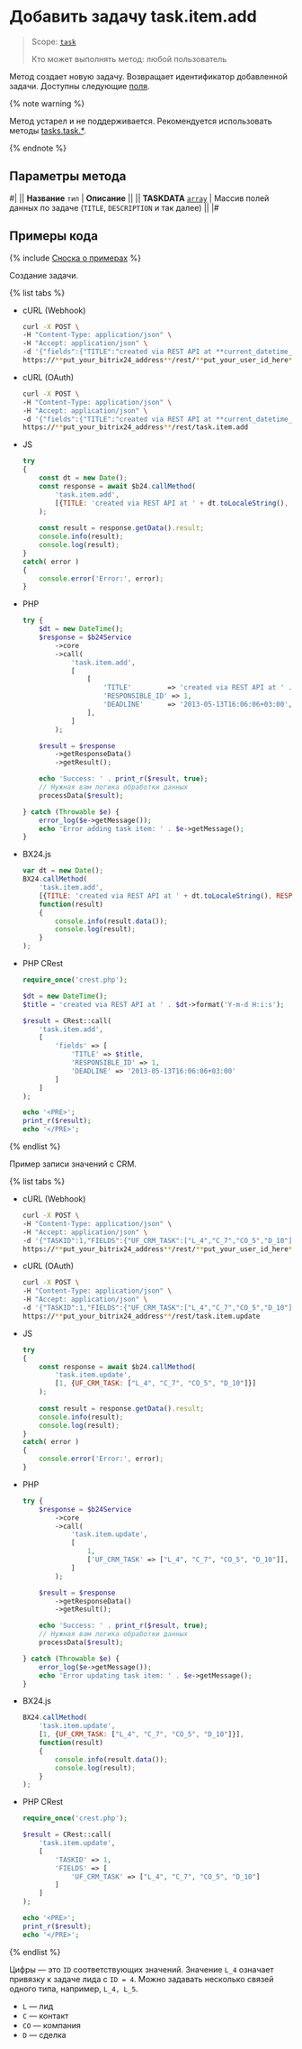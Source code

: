 # Добавить задачу task.item.add

> Scope: [`task`](../../../scopes/permissions.md)
>
> Кто может выполнять метод: любой пользователь

Метод создает новую задачу. Возвращает идентификатор добавленной задачи. Доступны следующие [поля](./index.md).

{% note warning %}

Метод устарел и не поддерживается. Рекомендуется использовать методы [tasks.task.*](../../index.md).

{% endnote %}

## Параметры метода

#|
|| **Название**
`тип` | **Описание** ||
|| **TASKDATA**
[`array`](../../../data-types.md) | Массив полей данных по задаче (`TITLE`, `DESCRIPTION` и так далее) ||
|#

## Примеры кода

{% include [Сноска о примерах](../../../../_includes/examples.md) %}

Создание задачи.

{% list tabs %}

- cURL (Webhook)

    ```bash
    curl -X POST \
    -H "Content-Type: application/json" \
    -H "Accept: application/json" \
    -d '{"fields":{"TITLE":"created via REST API at **current_datetime_here**","RESPONSIBLE_ID":1,"DEADLINE":"2013-05-13T16:06:06+03:00"}}' \
    https://**put_your_bitrix24_address**/rest/**put_your_user_id_here**/**put_your_webhook_here**/task.item.add
    ```

- cURL (OAuth)

    ```bash
    curl -X POST \
    -H "Content-Type: application/json" \
    -H "Accept: application/json" \
    -d '{"fields":{"TITLE":"created via REST API at **current_datetime_here**","RESPONSIBLE_ID":1,"DEADLINE":"2013-05-13T16:06:06+03:00"},"auth":"**put_access_token_here**"}' \
    https://**put_your_bitrix24_address**/rest/task.item.add
    ```

- JS


    ```js
    try
    {
    	const dt = new Date();
    	const response = await $b24.callMethod(
    		'task.item.add',
    		[{TITLE: 'created via REST API at ' + dt.toLocaleString(), RESPONSIBLE_ID: 1, DEADLINE: '2013-05-13T16:06:06+03:00'}]
    	);
    	
    	const result = response.getData().result;
    	console.info(result);
    	console.log(result);
    }
    catch( error )
    {
    	console.error('Error:', error);
    }
    ```

- PHP


    ```php
    try {
        $dt = new DateTime();
        $response = $b24Service
            ->core
            ->call(
                'task.item.add',
                [
                    [
                        'TITLE'         => 'created via REST API at ' . $dt->format('Y-m-d H:i:s'),
                        'RESPONSIBLE_ID' => 1,
                        'DEADLINE'      => '2013-05-13T16:06:06+03:00',
                    ],
                ]
            );
    
        $result = $response
            ->getResponseData()
            ->getResult();
    
        echo 'Success: ' . print_r($result, true);
        // Нужная вам логика обработки данных
        processData($result);
    
    } catch (Throwable $e) {
        error_log($e->getMessage());
        echo 'Error adding task item: ' . $e->getMessage();
    }
    ```

- BX24.js

    ```js
    var dt = new Date();
    BX24.callMethod(
        'task.item.add',
        [{TITLE: 'created via REST API at ' + dt.toLocaleString(), RESPONSIBLE_ID: 1, DEADLINE: '2013-05-13T16:06:06+03:00'}],
        function(result)
        {
            console.info(result.data());
            console.log(result);
        }
    );
    ```

- PHP CRest

    ```php
    require_once('crest.php');

    $dt = new DateTime();
    $title = 'created via REST API at ' . $dt->format('Y-m-d H:i:s');

    $result = CRest::call(
        'task.item.add',
        [
            'fields' => [
                'TITLE' => $title,
                'RESPONSIBLE_ID' => 1,
                'DEADLINE' => '2013-05-13T16:06:06+03:00'
            ]
        ]
    );

    echo '<PRE>';
    print_r($result);
    echo '</PRE>';
    ```

{% endlist %}

Пример записи значений с CRM.

{% list tabs %}

- cURL (Webhook)

    ```bash
    curl -X POST \
    -H "Content-Type: application/json" \
    -H "Accept: application/json" \
    -d '{"TASKID":1,"FIELDS":{"UF_CRM_TASK":["L_4","C_7","CO_5","D_10"]}}' \
    https://**put_your_bitrix24_address**/rest/**put_your_user_id_here**/**put_your_webhook_here**/task.item.update
    ```

- cURL (OAuth)

    ```bash
    curl -X POST \
    -H "Content-Type: application/json" \
    -H "Accept: application/json" \
    -d '{"TASKID":1,"FIELDS":{"UF_CRM_TASK":["L_4","C_7","CO_5","D_10"]},"auth":"**put_access_token_here**"}' \
    https://**put_your_bitrix24_address**/rest/task.item.update
    ```

- JS


    ```js
    try
    {
    	const response = await $b24.callMethod(
    		'task.item.update',
    		[1, {UF_CRM_TASK: ["L_4", "C_7", "CO_5", "D_10"]}]
    	);
    	
    	const result = response.getData().result;
    	console.info(result);
    	console.log(result);
    }
    catch( error )
    {
    	console.error('Error:', error);
    }
    ```

- PHP


    ```php
    try {
        $response = $b24Service
            ->core
            ->call(
                'task.item.update',
                [
                    1,
                    ['UF_CRM_TASK' => ["L_4", "C_7", "CO_5", "D_10"]],
                ]
            );
    
        $result = $response
            ->getResponseData()
            ->getResult();
    
        echo 'Success: ' . print_r($result, true);
        // Нужная вам логика обработки данных
        processData($result);
    
    } catch (Throwable $e) {
        error_log($e->getMessage());
        echo 'Error updating task item: ' . $e->getMessage();
    }
    ```

- BX24.js

    ```js
    BX24.callMethod(
        'task.item.update',
        [1, {UF_CRM_TASK: ["L_4", "C_7", "CO_5", "D_10"]}],
        function(result)
        {
            console.info(result.data());
            console.log(result);
        }
    );
    ```

- PHP CRest

    ```php
    require_once('crest.php');

    $result = CRest::call(
        'task.item.update',
        [
            'TASKID' => 1,
            'FIELDS' => [
                'UF_CRM_TASK' => ["L_4", "C_7", "CO_5", "D_10"]
            ]
        ]
    );

    echo '<PRE>';
    print_r($result);
    echo '</PRE>';
    ```

{% endlist %}

Цифры — это `ID` соответствующих значений. Значение `L_4` означает привязку к задаче лида с `ID = 4`. Можно задавать несколько связей одного типа, например, `L_4, L_5`.

- `L` — лид
- `C` — контакт
- `CO` — компания
- `D` — сделка
